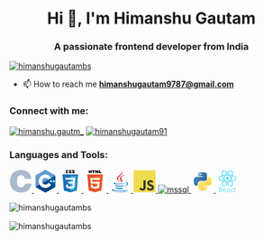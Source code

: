 <h1 align="center">Hi 👋, I'm Himanshu Gautam</h1>
<h3 align="center">A passionate frontend developer from India</h3>

<p align="left"> <a href="https://github.com/ryo-ma/github-profile-trophy"><img src="https://github-profile-trophy.vercel.app/?username=himanshugautambs" alt="himanshugautambs" /></a> </p>

- 📫 How to reach me **himanshugautam9787@gmail.com**

<h3 align="left">Connect with me:</h3>
<p align="left">
<a href="https://instagram.com/himanshu.gautm_" target="blank"><img align="center" src="https://cdn.jsdelivr.net/npm/simple-icons@3.0.1/icons/instagram.svg" alt="himanshu.gautm_" height="30" width="40" /></a>
<a href="https://www.hackerrank.com/himanshugautam91" target="blank"><img align="center" src="https://cdn.jsdelivr.net/npm/simple-icons@3.0.1/icons/hackerrank.svg" alt="himanshugautam91" height="30" width="40" /></a>
</p>

<h3 align="left">Languages and Tools:</h3>
<p align="left"> <a href="https://www.cprogramming.com/" target="_blank"> <img src="https://raw.githubusercontent.com/devicons/devicon/master/icons/c/c-original.svg" alt="c" width="40" height="40"/> </a> <a href="https://www.w3schools.com/cpp/" target="_blank"> <img src="https://raw.githubusercontent.com/devicons/devicon/master/icons/cplusplus/cplusplus-original.svg" alt="cplusplus" width="40" height="40"/> </a> <a href="https://www.w3schools.com/css/" target="_blank"> <img src="https://raw.githubusercontent.com/devicons/devicon/master/icons/css3/css3-original-wordmark.svg" alt="css3" width="40" height="40"/> </a> <a href="https://www.w3.org/html/" target="_blank"> <img src="https://raw.githubusercontent.com/devicons/devicon/master/icons/html5/html5-original-wordmark.svg" alt="html5" width="40" height="40"/> </a> <a href="https://www.java.com" target="_blank"> <img src="https://raw.githubusercontent.com/devicons/devicon/master/icons/java/java-original.svg" alt="java" width="40" height="40"/> </a> <a href="https://developer.mozilla.org/en-US/docs/Web/JavaScript" target="_blank"> <img src="https://raw.githubusercontent.com/devicons/devicon/master/icons/javascript/javascript-original.svg" alt="javascript" width="40" height="40"/> </a> <a href="https://www.microsoft.com/en-us/sql-server" target="_blank"> <img src="https://cdn.worldvectorlogo.com/logos/microsoft-sql-server.svg" alt="mssql" width="40" height="40"/> </a> <a href="https://www.python.org" target="_blank"> <img src="https://raw.githubusercontent.com/devicons/devicon/master/icons/python/python-original.svg" alt="python" width="40" height="40"/> </a> <a href="https://reactjs.org/" target="_blank"> <img src="https://raw.githubusercontent.com/devicons/devicon/master/icons/react/react-original-wordmark.svg" alt="react" width="40" height="40"/> </a> </p>

<p><img align="center" src="https://github-readme-stats.vercel.app/api/top-langs?username=himanshugautambs&show_icons=true&locale=en&layout=compact" alt="himanshugautambs" /></p>

<p><img align="center" src="https://github-readme-streak-stats.herokuapp.com/?user=himanshugautambs&" alt="himanshugautambs" /></p>
